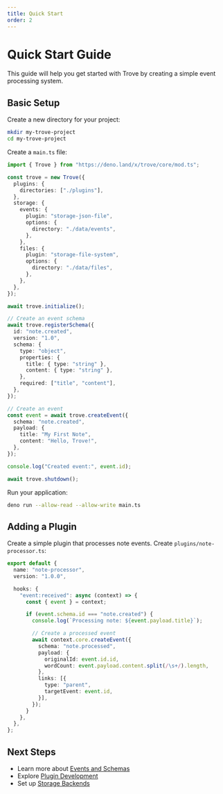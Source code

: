 ```yaml
---
title: Quick Start
order: 2
---
```


# Quick Start Guide

This guide will help you get started with Trove by creating a simple event
processing system.

## Basic Setup

Create a new directory for your project:

```bash
mkdir my-trove-project
cd my-trove-project
```

Create a `main.ts` file:

```ts
import { Trove } from "https://deno.land/x/trove/core/mod.ts";

const trove = new Trove({
  plugins: {
    directories: ["./plugins"],
  },
  storage: {
    events: {
      plugin: "storage-json-file",
      options: {
        directory: "./data/events",
      },
    },
    files: {
      plugin: "storage-file-system",
      options: {
        directory: "./data/files",
      },
    },
  },
});

await trove.initialize();

// Create an event schema
await trove.registerSchema({
  id: "note.created",
  version: "1.0",
  schema: {
    type: "object",
    properties: {
      title: { type: "string" },
      content: { type: "string" },
    },
    required: ["title", "content"],
  },
});

// Create an event
const event = await trove.createEvent({
  schema: "note.created",
  payload: {
    title: "My First Note",
    content: "Hello, Trove!",
  },
});

console.log("Created event:", event.id);

await trove.shutdown();
```

Run your application:

```bash
deno run --allow-read --allow-write main.ts
```

## Adding a Plugin

Create a simple plugin that processes note events. Create
`plugins/note-processor.ts`:

```ts
export default {
  name: "note-processor",
  version: "1.0.0",

  hooks: {
    "event:received": async (context) => {
      const { event } = context;

      if (event.schema.id === "note.created") {
        console.log(`Processing note: ${event.payload.title}`);

        // Create a processed event
        await context.core.createEvent({
          schema: "note.processed",
          payload: {
            originalId: event.id.id,
            wordCount: event.payload.content.split(/\s+/).length,
          },
          links: [{
            type: "parent",
            targetEvent: event.id,
          }],
        });
      }
    },
  },
};
```

## Next Steps

- Learn more about [Events and Schemas](../concepts/events.md)
- Explore [Plugin Development](../plugins/creating-plugins.md)
- Set up [Storage Backends](../plugins/storage-plugins.md)
